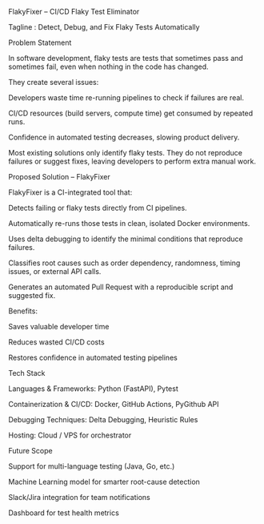 FlakyFixer – CI/CD Flaky Test Eliminator

Tagline : Detect, Debug, and Fix Flaky Tests Automatically


Problem Statement

  In software development, flaky tests are tests that sometimes pass and sometimes fail, even when nothing in the code has changed.

  They create several issues:

  Developers waste time re-running pipelines to check if failures are real.

  CI/CD resources (build servers, compute time) get consumed by repeated runs.

  Confidence in automated testing decreases, slowing product delivery.

  Most existing solutions only identify flaky tests. They do not reproduce failures or suggest fixes, leaving developers to perform extra manual work.


Proposed Solution – FlakyFixer

FlakyFixer is a CI-integrated tool that:

  Detects failing or flaky tests directly from CI pipelines.

  Automatically re-runs those tests in clean, isolated Docker environments.

  Uses delta debugging to identify the minimal conditions that reproduce failures.

  Classifies root causes such as order dependency, randomness, timing issues, or external API calls.

  Generates an automated Pull Request with a reproducible script and suggested fix.


Benefits:

  Saves valuable developer time

  Reduces wasted CI/CD costs

  Restores confidence in automated testing pipelines


Tech Stack

  Languages & Frameworks: Python (FastAPI), Pytest

  Containerization & CI/CD: Docker, GitHub Actions, PyGithub API

  Debugging Techniques: Delta Debugging, Heuristic Rules

  Hosting: Cloud / VPS for orchestrator


Future Scope

  Support for multi-language testing (Java, Go, etc.)

  Machine Learning model for smarter root-cause detection

  Slack/Jira integration for team notifications

  Dashboard for test health metrics

